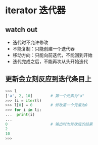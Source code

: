 
# iterator 迭代器


## 


## watch out
* 迭代时不允许修改
* 不能复制：只能创建一个迭代器
* 移动方向：只能向前迭代，不能回到开始
* 迭代完成之后，不能再次从头开始迭代


## 更新会立刻反应到迭代条目上
```py
>>> l
['a', 2, 10]        # 第一个元素为"a"
>>> li = iter(l)
>>> l[0] = 0        # 修改第一个元素为0
>>> for i in li:
...  print(i)
...
0                   # 输出时为修改后的结果
2
10
>>>
```
